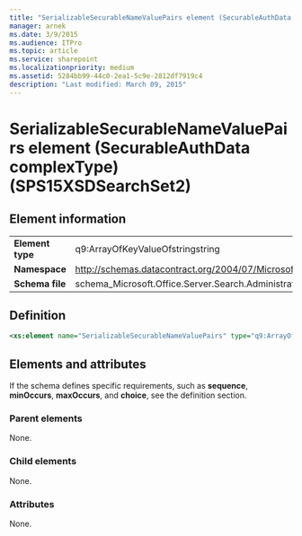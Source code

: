 ```yaml
---
title: "SerializableSecurableNameValuePairs element (SecurableAuthData complexType) (SPS15XSDSearchSet2)"
manager: arnek
ms.date: 3/9/2015
ms.audience: ITPro
ms.topic: article
ms.service: sharepoint
ms.localizationpriority: medium
ms.assetid: 5284bb99-44c0-2ea1-5c9e-2812df7919c4
description: "Last modified: March 09, 2015"
---
```


# SerializableSecurableNameValuePairs element (SecurableAuthData complexType) (SPS15XSDSearchSet2)

 
  
## Element information

|||
|:-----|:-----|
|**Element type** <br/> |q9:ArrayOfKeyValueOfstringstring  <br/> |
|**Namespace** <br/> |http://schemas.datacontract.org/2004/07/Microsoft.Office.Server.Search.Administration  <br/> |
|**Schema file** <br/> |schema_Microsoft.Office.Server.Search.Administration.xsd  <br/> |
   
## Definition

```XML
<xs:element name="SerializableSecurableNameValuePairs" type="q9:ArrayOfKeyValueOfstringstring" minOccurs="0"></xs:element>

```

## Elements and attributes

If the schema defines specific requirements, such as **sequence**, **minOccurs**, **maxOccurs**, and **choice**, see the definition section. 
  
### Parent elements

None.
  
### Child elements

None.
  
### Attributes

None.
  


